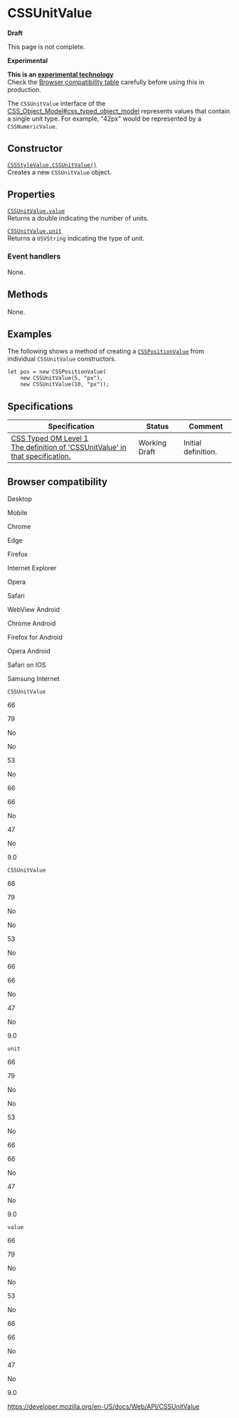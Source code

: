# CSSUnitValue

**Draft**

This page is not complete.

**Experimental**

**This is an [experimental technology](https://developer.mozilla.org/en-US/docs/MDN/Guidelines/Conventions_definitions#experimental)**  
Check the [Browser compatibility table](#browser_compatibility) carefully before using this in production.

The `CSSUnitValue` interface of the [CSS_Object_Model\#css_typed_object_model](css_object_model#css_typed_object_model) represents values that contain a single unit type. For example, "42px" would be represented by a `CSSNumericValue`.

## Constructor

[`CSSStyleValue.CSSUnitValue()`](cssunitvalue/cssunitvalue)  
Creates a new `CSSUnitValue` object.

## Properties

[`CSSUnitValue.value`](cssunitvalue/value)  
Returns a double indicating the number of units.

[`CSSUnitValue.unit`](cssunitvalue/unit)  
Returns a <span class="page-not-created">`USVString`</span> indicating the type of unit.

### Event handlers

None.

## Methods

None.

## Examples

The following shows a method of creating a [`CSSPositionValue`](csspositionvalue) from individual `CSSUnitValue` constructors.

    let pos = new CSSPositionValue(
        new CSSUnitValue(5, "px"),
        new CSSUnitValue(10, "px"));

## Specifications

<table><thead><tr class="header"><th>Specification</th><th>Status</th><th>Comment</th></tr></thead><tbody><tr class="odd"><td><a href="https://drafts.css-houdini.org/css-typed-om-1/#simple-numeric">CSS Typed OM Level 1<br />
<span class="small">The definition of 'CSSUnitValue' in that specification.</span></a></td><td><span class="spec-wd">Working Draft</span></td><td>Initial definition.</td></tr></tbody></table>

## Browser compatibility

Desktop

Mobile

Chrome

Edge

Firefox

Internet Explorer

Opera

Safari

WebView Android

Chrome Android

Firefox for Android

Opera Android

Safari on IOS

Samsung Internet

`CSSUnitValue`

66

79

No

No

53

No

66

66

No

47

No

9.0

`CSSUnitValue`

66

79

No

No

53

No

66

66

No

47

No

9.0

`unit`

66

79

No

No

53

No

66

66

No

47

No

9.0

`value`

66

79

No

No

53

No

66

66

No

47

No

9.0

<a href="https://developer.mozilla.org/en-US/docs/Web/API/CSSUnitValue" class="_attribution-link">https://developer.mozilla.org/en-US/docs/Web/API/CSSUnitValue</a>
